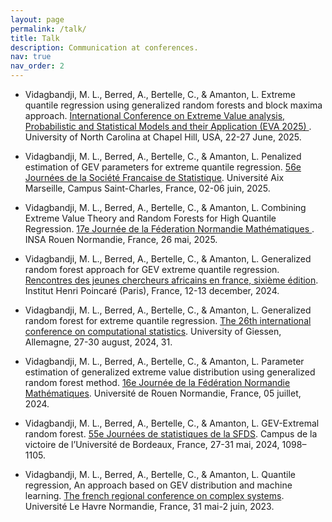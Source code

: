 ```yaml
---
layout: page
permalink: /talk/
title: Talk
description: Communication at conferences.
nav: true
nav_order: 2
---
```


<!-- _pages/talk.md -->

- Vidagbandji, M. L., Berred, A., Bertelle, C., & Amanton, L. Extreme quantile regression using
generalized random forests and block maxima approach. <a href='https://eva2025.unc.edu/full-program'> International Conference on Extreme Value analysis, Probabilistic and Statistical Models and their Application (EVA 2025) </a>. University of North Carolina at Chapel Hill, USA, 22-27 June, 2025.



- Vidagbandji, M. L., Berred, A., Bertelle, C., & Amanton, L. Penalized estimation of GEV parameters for extreme quantile regression. <a href='https://jds2025.sciencesconf.org'> 56e Journées de la Société Francaise de Statistique</a>.  Université Aix Marseille, Campus Saint-Charles, France, 02-06 juin, 2025.


- Vidagbandji, M. L., Berred, A., Bertelle, C., & Amanton, L. Combining Extreme Value Theory and Random Forests for High Quantile Regression. <a href='https://normandie.math.cnrs.fr/Journees/Journee17/index.html'> 17e Journée de la Féderation Normandie Mathématiques </a>. INSA Rouen Normandie, France, 26 mai, 2025.


- Vidagbandji, M. L., Berred, A., Bertelle, C., & Amanton, L. Generalized random forest approach for GEV extreme quantile regression. <a href='http://scienceafrique.fr/rjcaf/'> Rencontres des jeunes chercheurs africains en france, sixième édition</a>. Institut Henri Poincaré (Paris), France, 12-13 december, 2024.


- Vidagbandji, M. L., Berred, A., Bertelle, C., & Amanton, L. Generalized random forest for extreme quantile regression. <a href='http://scienceafrique.fr/rjcaf/'> The 26th international conference on computational statistics</a>. University of Giessen, Allemagne, 27-30 august, 2024, 31.


- Vidagbandji, M. L., Berred, A., Bertelle, C., & Amanton, L. Parameter estimation of generalized extreme value distribution using generalized random forest method. <a href='https://normandie.math.cnrs.fr/Journees/Journee16/index.html'> 16e Journée de la Fédération Normandie Mathématiques</a>. Université de Rouen Normandie, France, 05 juillet, 2024.


- Vidagbandji, M. L., Berred, A., Bertelle, C., & Amanton, L. GEV-Extremal random forest. <a href='https://jds2024.sciencesconf.org'> 55e Journées de statistiques de la SFDS</a>. Campus de la victoire de l’Université de Bordeaux, France, 27-31 mai, 2024, 1098–1105.


- Vidagbandji, M. L., Berred, A., Bertelle, C., & Amanton, L. Quantile regression, An approach based on GEV distribution and machine learning. <a href='https://iutdijon.u-bourgogne.fr/ccs-france-2023'> The french regional conference on complex systems</a>. Université Le Havre Normandie, France, 31 mai-2 juin, 2023.
